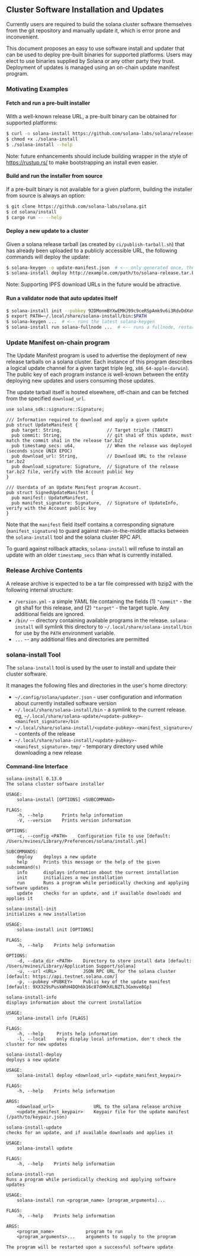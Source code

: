 ## Cluster Software Installation and Updates
Currently users are required to build the solana cluster software themselves
from the git repository and manually update it, which is error prone and
inconvenient.

This document proposes an easy to use software install and updater that can be
used to deploy pre-built binaries for supported platforms.  Users may elect to
use binaries supplied by Solana or any other party they trust.  Deployment of
updates is managed using an on-chain update manifest program.

### Motivating Examples
#### Fetch and run a pre-built installer

With a well-known release URL, a pre-built binary can be obtained for supported
platforms:

```bash
$ curl -o solana-install https://github.com/solana-labs/solana/releases/download/v1.2.3/solana-install-x86_64-apple-darwin
$ chmod +x ./solana-install
$ ./solana-install --help
```

Note: future enhancements should include building wrapper in the style of
https://rustup.rs/ to make bootstrapping an install even easier.

#### Build and run the installer from source

If a pre-built binary is not available for a given platform, building the
installer from source is always an option:
```bash
$ git clone https://github.com/solana-labs/solana.git
$ cd solana/install
$ cargo run -- --help
```

#### Deploy a new update to a cluster
Given a solana release tarball (as created by `ci/publish-tarball.sh`) that has already been uploaded to a publicly accessible URL,
the following commands will deploy the update:
```bash
$ solana-keygen -o update-manifest.json  # <-- only generated once, the public key is shared with users
$ solana-install deploy http://example.com/path/to/solana-release.tar.bz2 update-manifest.json
```

Note: Supporting IPFS download URLs in the future would be attractive.

#### Run a validator node that auto updates itself

```bash
$ solana-install init --pubkey 92DMonmBYXwEMHJ99c9ceRSpAmk9v6i3RdvDdXaVcrfj  # <-- pubkey is obtained from whoever is deploying the updates
$ export PATH=~/.local/share/solana-install/bin:$PATH
$ solana-keygen ...  # <-- runs the latest solana-keygen
$ solana-install run solana-fullnode ...  # <-- runs a fullnode, restarting it as necesary when an update is applied
```

### Update Manifest on-chain program
The Update Manifest program is used to advertise the deployment of new release tarballs
on a solana cluster.  Each instance of this program describes a logical update
channel for a given target triple (eg, `x86_64-apple-darwin`).  The public key
of each program instance is well-known between the entity deploying new updates
and users consuming those updates.

The update tarball itself is hosted elsewhere, off-chain and can be fetched from
the specified `download_url`.

```rust,ignore
use solana_sdk::signature::Signature;

/// Information required to download and apply a given update
pub struct UpdateManifest {
  pub target: String,                 // Target triple (TARGET)
  pub commit: String,                 // git sha1 of this update, must match the commit sha1 in the release tar.bz2
  pub timestamp_secs: u64,            // When the release was deployed (seconds since UNIX EPOC)
  pub download_url: String,           // Download URL to the release tar.bz2
  pub download_signature: Signature,  // Signature of the release tar.bz2 file, verify with the Account public key
}

/// Userdata of an Update Manifest program Account.
pub struct SignedUpdateManifest {
  pub manifest: UpdateManifest,
  pub manifest_signature: Signature,  // Signature of UpdateInfo, verify with the Account public key
}
```

Note that the `manifest` field itself contains a corresponding signature
(`manifest_signature`) to guard against man-in-the-middle attacks between the
`solana-install` tool and the solana cluster RPC API.

To guard against rollback attacks, `solana-install` will refuse to install an
update with an older `timestamp_secs` than what is currently installed.

### Release Archive Contents
A release archive is expected to be a tar file compressed with
bzip2 with the following internal structure:

* `/version.yml` - a simple YAML file containing the fields (1) `"commit"` - the git
  sha1 for this release, and (2) `"target"` - the target tuple.  Any additional
  fields are ignored.
* `/bin/` -- directory containing available programs in the release.
  `solana-install` will symlink this directory to
  `~/.local/share/solana-install/bin` for use by the `PATH` environment
  variable.
* `...` -- any additional files and directories are permitted

### solana-install Tool

The `solana-install` tool is used by the user to install and update their cluster software.

It manages the following files and directories in the user's home directory:
* `~/.config/solana/updater.json` - user configuration and information about currently installed software version
* `~/.local/share/solana-install/bin` - a symlink to the current release. eg, `~/.local/share/solana-update/<update-pubkey>-<manifest_signature>/bin`
* `~/.local/share/solana-install/<update-pubkey>-<manifest_signature>/` - contents of the release
* `~/.local/share/solana-install/<update-pubkey>-<manifest_signature>.tmp/` - temporary directory used while downloading a new release

#### Command-line Interface

```manpage
solana-install 0.13.0
The solana cluster software installer

USAGE:
    solana-install [OPTIONS] <SUBCOMMAND>

FLAGS:
    -h, --help       Prints help information
    -V, --version    Prints version information

OPTIONS:
    -c, --config <PATH>    Configuration file to use [default: /Users/mvines/Library/Preferences/solana/install.yml]

SUBCOMMANDS:
    deploy    deploys a new update
    help      Prints this message or the help of the given subcommand(s)
    info      displays information about the current installation
    init      initializes a new installation
    run       Runs a program while periodically checking and applying software updates
    update    checks for an update, and if available downloads and applies it
```

```manpage
solana-install-init
initializes a new installation

USAGE:
    solana-install init [OPTIONS]

FLAGS:
    -h, --help    Prints help information

OPTIONS:
    -d, --data_dir <PATH>    Directory to store install data [default: /Users/mvines/Library/Application Support/solana]
    -u, --url <URL>          JSON RPC URL for the solana cluster [default: https://api.testnet.solana.com/]
    -p, --pubkey <PUBKEY>    Public key of the update manifest [default: 9XX329sPuskWhH4DQh6k16c87dHKhXLBZTL3Gxmve8Gp]
```

```manpage
solana-install-info
displays information about the current installation

USAGE:
    solana-install info [FLAGS]

FLAGS:
    -h, --help     Prints help information
    -l, --local    only display local information, don't check the cluster for new updates
```

```manpage
solana-install-deploy
deploys a new update

USAGE:
    solana-install deploy <download_url> <update_manifest_keypair>

FLAGS:
    -h, --help    Prints help information

ARGS:
    <download_url>               URL to the solana release archive
    <update_manifest_keypair>    Keypair file for the update manifest (/path/to/keypair.json)
```

```manpage
solana-install-update
checks for an update, and if available downloads and applies it

USAGE:
    solana-install update

FLAGS:
    -h, --help    Prints help information
```

```manpage
solana-install-run
Runs a program while periodically checking and applying software updates

USAGE:
    solana-install run <program_name> [program_arguments]...

FLAGS:
    -h, --help    Prints help information

ARGS:
    <program_name>            program to run
    <program_arguments>...    arguments to supply to the program

The program will be restarted upon a successful software update
```
